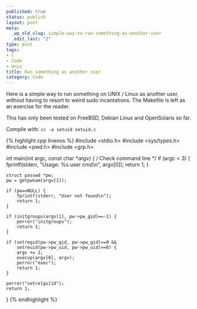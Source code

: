 ```yaml
--- 
published: true
status: publish
layout: post
meta: 
  _wp_old_slug: simple-way-to-run-something-as-another-user
  _edit_last: "2"
type: post
tags: 
- C
- Code
- Unix
title: Run something as another user
category: Code
---
```

Here is a simple way to run something on UNIX / Linux as another user, without having to resort to weird sudo incantations. The Makefile is left as an exercise for the reader.

This has only been tested on FreeBSD, Debian Linux and OpenSolaris so far.

Compile with: `cc -o setuid setuid.c`

{% highlight cpp linenos %}
#include <stdio.h>
#include <sys/types.h>
#include <pwd.h>
#include <grp.h>

int main(int argc, const char **argv) {
    /* Check command line */
    if (argc < 3) {
        fprintf(stderr, "Usage: %s user cmd\n", argv[0]);
        return 1;
    }

    struct passwd *pw;
    pw = getpwnam(argv[1]);

    if (pw==NULL) {
        fprintf(stderr, "User not found\n");
        return 1;
    }

    if (initgroups(argv[1], pw->pw_gid)==-1) {
        perror("initgroups");
        return 1;
    }

    if (setregid(pw->pw_gid, pw->pw_gid)==0 &&
        setreuid(pw->pw_uid, pw->pw_uid)==0) {
        argv += 2;
        execvp(argv[0], argv);
        perror("exec");
        return 1;
    }

    perror("setre[gu]id");
    return 1;
}
{% endhighlight %}

